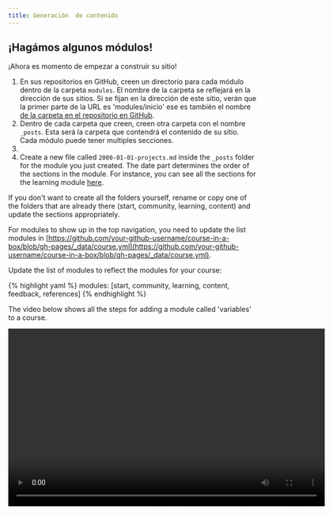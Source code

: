 ```yaml
---
title: Generación  de contenido
---
```


## ¡Hagámos algunos módulos!

¡Ahora es momento de empezar a construir su sitio!


1. En sus repositorios en GitHub, creen un directorio para cada módulo dentro de la carpeta `modules`. El nombre de la carpeta se reflejará en la dirección de sus sitios. Si se fijan en la dirección de este sitio, verán que la primer parte de la URL es 'modules/inicio' ese es también el nombre [de la carpeta en el repositorio en GitHub](https://github.com/acercadelaeducacion/planificaciones-para-armar/tree/gh-pages/modules/inicio/).
2. Dentro de cada carpeta que creen, creen otra carpeta con el nombre `_posts`. Esta será la carpeta que contendrá el contenido de su sitio. Cada módulo puede tener multiples secciones.
3. 
1. Create a new file called `2000-01-01-projects.md` inside the `_posts` folder for the module you just created. The date part determines the order of the sections in the module. For instance, you can see all the sections for the learning module [here](https://github.com/p2pu/course-in-a-box/tree/gh-pages/modules/learning/_posts).

If you don't want to create all the folders yourself, rename or copy one of the folders that are already there (start, community, learning, content) and update the sections appropriately.

For modules to show up in the top navigation, you need to update the list modules in [https://github.com/your-github-username/course-in-a-box/blob/gh-pages/_data/course.yml](https://github.com/your-github-username/course-in-a-box/blob/gh-pages/_data/course.yml).

Update the list of modules to reflect the modules for your course:

{% highlight yaml %}
modules: [start, community, learning, content, feedback, references]
{% endhighlight %}

The video below shows all the steps for adding a module called 'variables' to a course.

<video src="{{site.baseurl}}/img/add-module.webm" width="640" height="360" controls></video>

